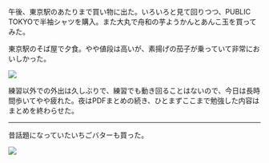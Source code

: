 午後、東京駅のあたりまで買い物に出た。いろいろと見て回りつつ、PUBLIC TOKYOで半袖シャツを購入。また大丸で舟和の芋ようかんとあんこ玉を買ってみた。

東京駅のそば屋で夕食。やや値段は高いが、素揚げの茄子が乗っていて非常においしかった。

![](https://photos.apkas.net/medium/202307/20230723-174409.webp)

練習以外での外出は久しぶりで、練習でも動き回ることはないので、今日は長時間歩いてやや疲れた。夜はPDFまとめの続き、ひとまずここまで勉強した内容はまとめを終わらせた。

---

昔話題になっていたいちごバターも買った。

![](https://photos.apkas.net/medium/202307/20230723-193538.webp)
